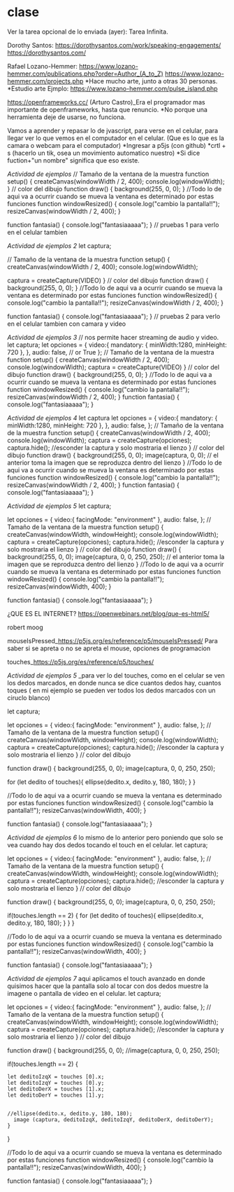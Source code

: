 # clase

Ver la tarea opcional de lo enviada (ayer): Tarea Infinita.

Dorothy Santos:
https://dorothysantos.com/work/speaking-engagements/
https://dorothysantos.com/


Rafael Lozano-Hemmer:
https://www.lozano-hemmer.com/publications.php?order=Author_(A_to_Z)
https://www.lozano-hemmer.com/projects.php
*Hace mucho arte, junto a otras 30 personas.
*Estudio arte
Ejmplo:
https://www.lozano-hemmer.com/pulse_island.php

https://openframeworks.cc/
(Arturo Castro)_Era el programador mas importante de openframeworks, hasta que renuncio.
*No porque una herramienta deje de usarse, no funciona.

Vamos a aprender y repasar lo de jvascript, para verse en el celular, para llegar ver lo que vemos en el computador en el celular. (Que es lo que es la camara o webcam para el computador)
*Ingresar a p5js (con github)
*crtl + s (hacerlo un tik, osea un movimiento automatico nuestro)
*Si dice fuction+"un nombre" significa que eso existe.


*Actividad de ejemplos*
// Tamaño de la ventana de la muestra
function setup() {
  createCanvas(windowWidth / 2, 400);
  console.log(windowWidth);
}
// color del dibujo
function draw() {
  background(255, 0, 0);
}
//Todo lo de aqui va a ocurrir cuando se mueva la ventana es determinado por estas funciones
function windowResized() {
  console.log("cambio la pantalla!!");
  resizeCanvas(windowWidth / 2, 400);
 }

function fantasia() {
  console.log("fantasiaaaaa");
  }
// pruebas 1 para verlo en el celular tambien



*Actividad de ejemplos 2*
let captura;

// Tamaño de la ventana de la muestra
function setup() {
  createCanvas(windowWidth / 2, 400);
  console.log(windowWidth);
  
  captura = createCapture(VIDEO)
}
// color del dibujo
function draw() {
  background(255, 0, 0);
}
//Todo lo de aqui va a ocurrir cuando se mueva la ventana es determinado por estas funciones
function windowResized() {
  console.log("cambio la pantalla!!");
  resizeCanvas(windowWidth / 2, 400);
 }

function fantasia() {
  console.log("fantasiaaaaa");
  }
// pruebas 2 para verlo en el celular tambien con camara y video


*Actividad de ejemplos 3*
// nos permite hacer streaming de audio y video.
let captura;
let opciones = {
  video:{
    mandatory: {
      minWidth:1280,
      minHeight: 720
    },
  },
  audio: false, // or True
};
// Tamaño de la ventana de la muestra
function setup() {
  createCanvas(windowWidth / 2, 400);
  console.log(windowWidth);
  captura = createCapture(VIDEO)
}
// color del dibujo
function draw() {
  background(255, 0, 0);
}
//Todo lo de aqui va a ocurrir cuando se mueva la ventana es determinado por estas funciones
function windowResized() {
  console.log("cambio la pantalla!!");
  resizeCanvas(windowWidth / 2, 400);
 }
function fantasia() {
  console.log("fantasiaaaaa");
  }



*Actividad de ejemplos 4*
let captura
let opciones = {
  video:{
    mandatory: {
      minWidth:1280,
      minHeight: 720
    },
  },
  audio: false,
};
// Tamaño de la ventana de la muestra
function setup() {
  createCanvas(windowWidth / 2, 400);
  console.log(windowWidth);
  captura = createCapture(opciones);
  captura.hide();
  //esconder la captura y solo mostraria el lienzo
}
// color del dibujo
function draw() {
  background(255, 0, 0);
  image(captura, 0, 0);
// el anterior toma la imagen que se reproduzca dentro del lienzo
}
//Todo lo de aqui va a ocurrir cuando se mueva la ventana es determinado por estas funciones
function windowResized() {
  console.log("cambio la pantalla!!");
  resizeCanvas(windowWidth / 2, 400);
 }
function fantasia() {
  console.log("fantasiaaaaa");
  }



*Actividad de ejemplos 5*
let captura;

let opciones = {
  video:{
    facingMode: "environment"
  },
  audio: false,
};
// Tamaño de la ventana de la muestra
function setup() {
  createCanvas(windowWidth, windowHeight);
  console.log(windowWidth);
  captura = createCapture(opciones);
  captura.hide();
  //esconder la captura y solo mostraria el lienzo
}
// color del dibujo
function draw() {
  background(255, 0, 0);
  image(captura, 0, 0, 250, 250);
// el anterior toma la imagen que se reproduzca dentro del lienzo
}
//Todo lo de aqui va a ocurrir cuando se mueva la ventana es determinado por estas funciones
function windowResized() {
  console.log("cambio la pantalla!!");
  resizeCanvas(windowWidth, 400);
 }

function fantasia() {
  console.log("fantasiaaaaa");
  }


  ¿QUE ES EL INTERNET?
  https://openwebinars.net/blog/que-es-html5/

  robert moog

mouseIsPressed_https://p5js.org/es/reference/p5/mouseIsPressed/
Para saber si se apreta o no se apreta el mouse, opciones de programacion 

touches_https://p5js.org/es/reference/p5/touches/


*Actividad de ejemplos 5* _para ver lo del touches, como en el celular se ven los dedos marcados, en donde nunca se dice cuantos dedos hay, cuantos toques ( en mi ejemplo se pueden ver todos los dedos marcados con un ciruclo blanco)

let captura;

let opciones = {
  video:{
    facingMode: "environment"
  },
  audio: false,
};
// Tamaño de la ventana de la muestra
function setup() {
  createCanvas(windowWidth, windowHeight);
  console.log(windowWidth);
  captura = createCapture(opciones);
  captura.hide();
  //esconder la captura y solo mostraria el lienzo
}
// color del dibujo

function draw() {
  background(255, 0, 0);
  image(captura, 0, 0, 250, 250);
  
  
  for (let dedito of touches){
    ellipse(dedito.x, dedito.y, 180, 180);
  }
}

//Todo lo de aqui va a ocurrir cuando se mueva la ventana es determinado por estas funciones
function windowResized() {
  console.log("cambio la pantalla!!");
  resizeCanvas(windowWidth, 400);
 }

function fantasia() {
  console.log("fantasiaaaaa");
  }


*Actividad de ejemplos 6* lo mismo de lo anterior pero poniendo que solo se vea cuando hay dos dedos tocando el touch en el celular.
let captura;

let opciones = {
  video:{
    facingMode: "environment"
  },
  audio: false,
};
// Tamaño de la ventana de la muestra
function setup() {
  createCanvas(windowWidth, windowHeight);
  console.log(windowWidth);
  captura = createCapture(opciones);
  captura.hide();
  //esconder la captura y solo mostraria el lienzo
}
// color del dibujo

function draw() {
  background(255, 0, 0);
  image(captura, 0, 0, 250, 250);
  
  
  if(touches.length == 2) {
    for (let dedito of touches){
    ellipse(dedito.x, dedito.y, 180, 180);
    } 
  }
}

//Todo lo de aqui va a ocurrir cuando se mueva la ventana es determinado por estas funciones
function windowResized() {
  console.log("cambio la pantalla!!");
  resizeCanvas(windowWidth, 400);
 }

function fantasia() {
  console.log("fantasiaaaaa");
  }



*Actividad de ejemplos 7* aqui aplicamos el touch avanzado en donde quisimos hacer que la pantalla solo al tocar con dos dedos muestre la imagene o pantalla de video en el celular. 
let captura;

let opciones = {
  video:{
    facingMode: "environment"
  },
  audio: false,
};
// Tamaño de la ventana de la muestra
function setup() {
  createCanvas(windowWidth, windowHeight);
  console.log(windowWidth);
  captura = createCapture(opciones);
  captura.hide();
  //esconder la captura y solo mostraria el lienzo
}
// color del dibujo

function draw() {
  background(255, 0, 0);
  //image(captura, 0, 0, 250, 250);
  
  if(touches.length == 2) {
    
    let deditoIzqX = touches [0].x;
    let deditoIzqY = touches [0].y;
    let deditoDerX = touches [1].x;
    let deditoDerY = touches [1].y;
  
      
    //ellipse(dedito.x, dedito.y, 180, 180);
      image (captura, deditoIzqX, deditoIzqY, deditoDerX, deditoDerY);
    } 
  }

//Todo lo de aqui va a ocurrir cuando se mueva la ventana es determinado por estas funciones
function windowResized() {
  console.log("cambio la pantalla!!");
  resizeCanvas(windowWidth, 400);
 }

function fantasia() {
  console.log("fantasiaaaaa");
  }








